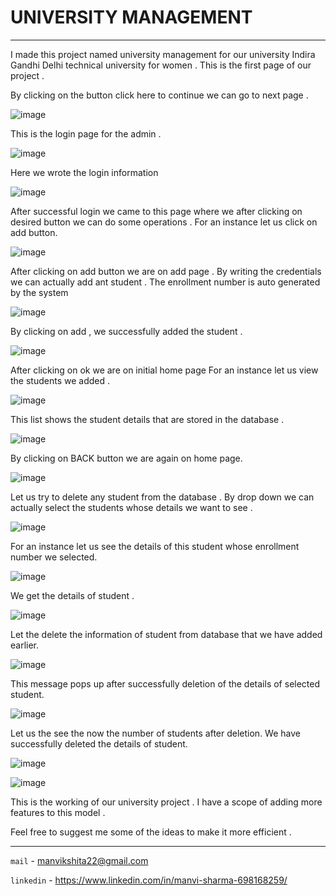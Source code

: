 # **UNIVERSITY MANAGEMENT**


---


I made this project named university management for our university Indira Gandhi Delhi technical university for women .
This is the first page of our project .

By clicking on the button click here to continue we can go to next page .

 ![image](https://github.com/Manvi1718/UniversityManagement/assets/122265219/d78b3696-1ce3-46fd-95b9-9bc55ac4f176)

This is the login page for the admin .

![image](https://github.com/Manvi1718/UniversityManagement/assets/122265219/4c6ef228-3fa1-4e7b-96b8-4052b5a02cc5)

Here we wrote the login information

![image](https://github.com/Manvi1718/UniversityManagement/assets/122265219/8d96e3c7-f4d9-4596-a2f0-eb930f0073e3)

After successful login we came to this page where we after clicking on desired button we can do some operations .
For an instance let us click on add button.

![image](https://github.com/Manvi1718/UniversityManagement/assets/122265219/89ca5836-b9e5-452a-b289-5d170cd1c0ae)

After clicking on add button we are on add page . By writing the credentials we can actually add ant student . The enrollment number is auto generated by the system 

![image](https://github.com/Manvi1718/UniversityManagement/assets/122265219/0410467b-d3e8-4f32-9c3e-656d8f89a139)

By clicking on add , we successfully added the student .

![image](https://github.com/Manvi1718/UniversityManagement/assets/122265219/fc9b5404-7793-4d1d-905e-6828435aaa88)

After clicking on ok we are on initial home page
For an instance let us view the students  we added .

![image](https://github.com/Manvi1718/UniversityManagement/assets/122265219/7b233ca3-38a6-4dbd-83a5-f018cf851864)

This list shows the student details that are stored in the database .

![image](https://github.com/Manvi1718/UniversityManagement/assets/122265219/b425e607-ca9b-4257-86ab-42eb789002bb)

By clicking on BACK button we are again on home page.

![image](https://github.com/Manvi1718/UniversityManagement/assets/122265219/62c82d46-9c5c-481e-965f-2873276847c6)

Let us try to delete any student from the database . By drop down we can actually select the students whose details we want to see .

![image](https://github.com/Manvi1718/UniversityManagement/assets/122265219/b060e562-358c-448b-813b-722d92e1783e)

For an instance let us see the details of this student whose enrollment number we selected.

![image](https://github.com/Manvi1718/UniversityManagement/assets/122265219/52f6304a-0272-46c9-bb11-7fdbfc96b243)

We get the details of student .

![image](https://github.com/Manvi1718/UniversityManagement/assets/122265219/a46f5ac8-6fb2-480a-8cd1-418e80f9fe02)

Let the delete the information of student from database that we have added earlier.

![image](https://github.com/Manvi1718/UniversityManagement/assets/122265219/78541314-6558-4046-b13b-f0a658f45e04)

This message pops up after successfully deletion of the details of selected student.

![image](https://github.com/Manvi1718/UniversityManagement/assets/122265219/fd55a545-ab22-49ee-b28e-c3065a9900e6)

Let us the see the now the number of students after deletion. We have successfully deleted the details of student.

![image](https://github.com/Manvi1718/UniversityManagement/assets/122265219/e919c583-00ae-4e77-aadb-541b5efda88e)

![image](https://github.com/Manvi1718/UniversityManagement/assets/122265219/2b4fa141-f3ee-4f1c-a280-9c68e6ef582b)

This is the working of our university project . I have a scope of adding more features to this model .

Feel free to suggest me some of the ideas to make it more efficient . 

---

`mail` - manvikshita22@gmail.com

`linkedin` - https://www.linkedin.com/in/manvi-sharma-698168259/
